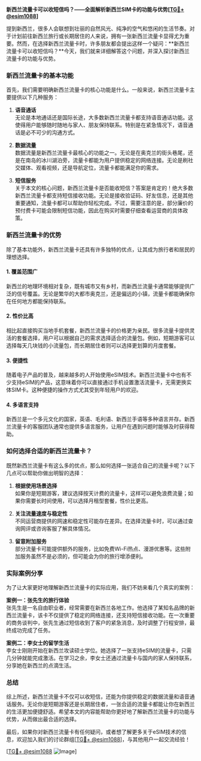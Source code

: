 **新西兰流量卡可以收短信吗？——全面解析新西兰SIM卡的功能与优势[[TG💪+ @esim1088](https://t.me/s/esim1088)]**

提到新西兰，很多人会联想到壮丽的自然风光、纯净的空气和悠闲的生活节奏。对于计划前往新西兰旅行或长期居住的人来说，拥有一张新西兰流量卡显得尤为重要。然而，在选择新西兰流量卡时，许多朋友都会提出这样一个疑问：**新西兰流量卡可以收短信吗？**今天，我们就来详细解答这个问题，并深入探讨新西兰流量卡的功能与优势。

### 新西兰流量卡的基本功能

首先，我们需要明确新西兰流量卡的核心功能是什么。一般来说，新西兰流量卡主要提供以下几种服务：

1. **语音通话**  
   无论是本地通话还是国际长途，大多数新西兰流量卡都支持语音通话功能。这使得用户能够随时随地与家人、朋友保持联系。特别是在紧急情况下，语音通话是必不可少的沟通方式。

2. **数据流量**  
   数据流量是新西兰流量卡最核心的功能之一。无论是在奥克兰的街头巷尾，还是在南岛的冰川湖泊旁，流量卡都能为用户提供稳定的网络连接。无论是刷社交媒体、观看视频，还是导航定位，流量卡都能满足你的需求。

3. **短信服务**  
   关于本文的核心问题，新西兰流量卡是否能收短信？答案是肯定的！绝大多数新西兰流量卡都支持短信接收功能。无论是接收验证码、好友信息，还是其他重要通知，流量卡都可以帮助你轻松完成。不过，需要注意的是，部分廉价的预付费卡可能会限制短信功能，因此在购买时需要仔细查看运营商的具体政策。

### 新西兰流量卡的优势

除了基本功能外，新西兰流量卡还具有许多独特的优点，让其成为旅行者和居民的理想选择。

#### 1. **覆盖范围广**
新西兰的地理环境相对复杂，既有城市又有乡村，而新西兰流量卡通常能够提供广泛的信号覆盖。无论是繁华的大都市奥克兰，还是偏远的小镇，流量卡都能确保你在任何地方都能保持联系。

#### 2. **性价比高**
相比起直接购买当地手机套餐，新西兰流量卡的价格更为亲民。很多流量卡提供灵活的套餐选择，用户可以根据自己的需求选择适合的流量包。例如，短期游客可以选择每天几块钱的小流量包，而长期居住者则可以选择更划算的月度套餐。

#### 3. **便捷性**
随着电子产品的普及，越来越多的人开始使用eSIM技术。新西兰流量卡中也有不少支持eSIM的产品，这意味着你可以直接通过手机设置激活流量卡，无需更换实体SIM卡。这种便捷的操作方式尤其受到年轻用户的欢迎。

#### 4. **多语言支持**
新西兰是一个多元文化的国家，英语、毛利语、新西兰手语等多种语言并存。新西兰流量卡的客服团队通常也提供多语言服务，让用户在遇到问题时能够及时获得帮助。

### 如何选择合适的新西兰流量卡？

既然新西兰流量卡有这么多的优点，那么如何选择一张适合自己的流量卡呢？以下几点可以帮助你做出明智的选择：

1. **根据使用场景选择**  
   如果你是短期游客，建议选择按天计费的流量卡，这样可以避免浪费流量；如果你需要长时间使用，可以选择月租型套餐，性价比更高。

2. **关注流量速度与稳定性**  
   不同运营商提供的网速和稳定性可能存在差异。在选择流量卡时，可以通过查询网评或咨询客服了解具体情况。

3. **留意附加服务**  
   部分流量卡可能提供额外的服务，比如免费Wi-Fi热点、漫游优惠等。这些附加服务虽然不是必须的，但可能会为你的旅行增添便利。

### 实际案例分享

为了让大家更好地理解新西兰流量卡的实际应用，我们不妨来看几个真实的案例：

**案例一：张先生的旅行体验**  
张先生是一名自由职业者，经常需要在新西兰各地工作。他选择了某知名品牌的新西兰流量卡，该卡不仅提供了稳定的网络连接，还支持短信接收功能。在一次重要的商务谈判中，张先生通过短信收到了客户的紧急消息，及时调整了行程安排，最终成功完成了任务。

**案例二：李女士的留学生活**  
李女士刚刚开始在新西兰攻读硕士学位。她选择了一张支持eSIM的流量卡，只需几分钟就能完成激活。在学习之余，李女士还通过流量卡与国内的家人保持联系，分享她在新西兰的点滴生活。

### 总结

综上所述，新西兰流量卡不仅可以收短信，还能为你提供稳定的数据流量和语音通话服务。无论你是短期游客还是长期居住者，一张合适的流量卡都能让你在新西兰的生活更加便捷舒适。希望本文的内容能帮助你更好地了解新西兰流量卡的功能与优势，从而做出最合适的选择。

最后，如果你对新西兰流量卡有任何疑问，或者想了解更多关于eSIM技术的信息，欢迎加入我们的讨论群组[[TG💪+ @esim1088](https://t.me/s/esim1088)]，与其他用户一起交流经验！

[[TG💪+ @esim1088](https://t.me/s/esim1088) ![Image](https://i.postimg.cc/4NQfJmqS/Snipaste-2025-05-13-00-14-12.png)]